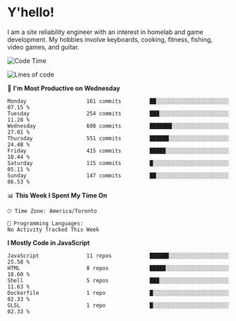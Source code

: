 # Y'hello!
I am a site reliability engineer with an interest in homelab and game development.
My hobbies involve keyboards, cooking, fitness, fishing, video games, and guitar.

<!--START_SECTION:waka-->
![Code Time](http://img.shields.io/badge/Code%20Time-94%20hrs%2054%20mins-blue)

![Lines of code](https://img.shields.io/badge/From%20Hello%20World%20I%27ve%20Written-3.6%20million%20lines%20of%20code-blue)

📅 **I'm Most Productive on Wednesday** 

```text
Monday                   161 commits         ██░░░░░░░░░░░░░░░░░░░░░░░   07.15 % 
Tuesday                  254 commits         ███░░░░░░░░░░░░░░░░░░░░░░   11.28 % 
Wednesday                608 commits         ███████░░░░░░░░░░░░░░░░░░   27.01 % 
Thursday                 551 commits         ██████░░░░░░░░░░░░░░░░░░░   24.48 % 
Friday                   415 commits         █████░░░░░░░░░░░░░░░░░░░░   18.44 % 
Saturday                 115 commits         █░░░░░░░░░░░░░░░░░░░░░░░░   05.11 % 
Sunday                   147 commits         ██░░░░░░░░░░░░░░░░░░░░░░░   06.53 % 
```


📊 **This Week I Spent My Time On** 

```text
🕑︎ Time Zone: America/Toronto

💬 Programming Languages: 
No Activity Tracked This Week
```

**I Mostly Code in JavaScript** 

```text
JavaScript               11 repos            ██████░░░░░░░░░░░░░░░░░░░   25.58 % 
HTML                     8 repos             █████░░░░░░░░░░░░░░░░░░░░   18.60 % 
Shell                    5 repos             ███░░░░░░░░░░░░░░░░░░░░░░   11.63 % 
Dockerfile               1 repo              █░░░░░░░░░░░░░░░░░░░░░░░░   02.33 % 
GLSL                     1 repo              █░░░░░░░░░░░░░░░░░░░░░░░░   02.33 % 
```




<!--END_SECTION:waka-->
